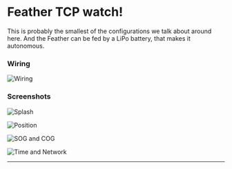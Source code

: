 # Feather TCP watch!
<!-- TODO the reference to the Adafruit site -->

This is probably the smallest of the configurations we talk about around here.
And the Feather can be fed by a LiPo battery, that makes it autonomous.

### Wiring
![Wiring](./TCP.watch.feather.128x32_bb.png)

### Screenshots

![Splash](./splash.jpg)

![Position](./position.jpg)

![SOG and COG](./sog-cog.jpg)

![Time and Network](./time.net.jpg)

 ---

